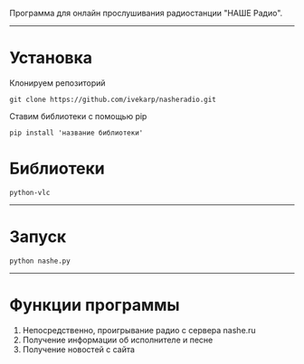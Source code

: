Программа для онлайн прослушивания радиостанции "НАШЕ Радио".

---
# Установка

Клонируем репозиторий

	git clone https://github.com/ivekarp/nasheradio.git

Ставим библиотеки с помощью pip

	pip install 'название библиотеки'
	
	
# Библиотеки

	python-vlc

---
# Запуск

	python nashe.py
	
---
# Функции программы

1.	Непосредственно, проигрывание радио с сервера nashe.ru
2.	Получение информации об исполнителе и песне
3.	Получение новостей с сайта 
